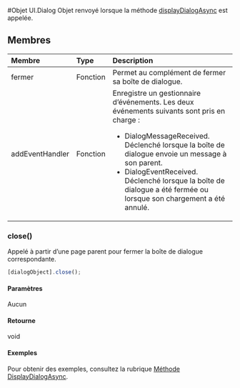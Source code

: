 #<a name="ui.dialog-object"></a>Objet UI.Dialog
Objet renvoyé lorsque la méthode [displayDialogAsync](officeui.displaydialogasync.md) est appelée.

## <a name="members"></a>Membres
| Membre	       | Type	   |Description|
|:---------------|:--------|:----------|
|fermer|Fonction|Permet au complément de fermer sa boîte de dialogue.|
|addEventHandler|Fonction|Enregistre un gestionnaire d’événements. Les deux événements suivants sont pris en charge : <ul><li>DialogMessageReceived. Déclenché lorsque la boîte de dialogue envoie un message à son parent.</li><li>DialogEventReceived. Déclenché lorsque la boîte de dialogue a été fermée ou lorsque son chargement a été annulé.</li></ul> |


### <a name="close()"></a>close()
Appelé à partir d’une page parent pour fermer la boîte de dialogue correspondante.     
```js    
[dialogObject].close();    
``` 

#### <a name="parameters"></a>Paramètres    
Aucun 

#### <a name="returns"></a>Retourne    
void  


#### <a name="examples"></a>Exemples
Pour obtenir des exemples, consultez la rubrique [Méthode DisplayDialogAsync](officeui.displaydialogasync.md).
